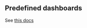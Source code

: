 ## Predefined dashboards

See [this docs](https://github.com/exsplashit/VictoriaMetrics/tree/master/app/vmui#predefined-dashboards)
